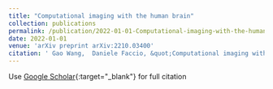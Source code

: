 ```yaml
---
title: "Computational imaging with the human brain"
collection: publications
permalink: /publication/2022-01-01-Computational-imaging-with-the-human-brain
date: 2022-01-01
venue: 'arXiv preprint arXiv:2210.03400'
citation: ' Gao Wang,  Daniele Faccio, &quot;Computational imaging with the human brain.&quot; arXiv preprint arXiv:2210.03400, 2022.'
---
```

Use [Google Scholar](https://scholar.google.com/scholar?q=Computational+imaging+with+the+human+brain){:target="_blank"} for full citation